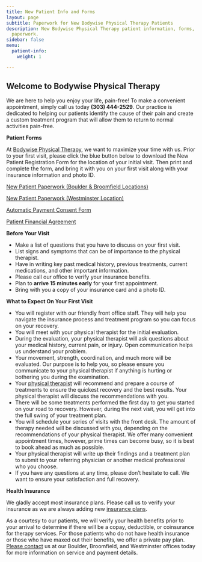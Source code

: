 ```yaml
---
title: New Patient Info and Forms
layout: page
subtitle: Paperwork for New Bodywise Physical Therapy Patients
description: New Bodywise Physical Therapy patient information, forms, and required
  paperwork.
sidebar: false
menu:
  patient-info:
    weight: 1

---
```

## Welcome to Bodywise Physical Therapy

We are here to help you enjoy your life, pain-free! To make a convenient appointment, simply call us today **(303) 444-2529**. Our practice is dedicated to helping our patients identify the cause of their pain and create a custom treatment program that will allow them to return to normal activities pain-free.

**Patient Forms**

At [Bodywise Physical Therapy](/), we want to maximize your time with us. Prior to your first visit, please click the blue button below to download the New Patient Registration Form for the location of your initial visit. Then print and complete the form, and bring it with you on your first visit along with your insurance information and photo ID.

<a href="/assets/bodywise-new-patient-paperwork.pdf" class="button primary npp" download>New Patient Paperwork (Boulder & Broomfield Locations)</a>

<a href="/assets/bodywise-npp-westminster.pdf" class="button primary npp" download>New Patient Paperwork (Westminster Location)</a>

<a href="/assets/bodywise-automatic-payment-consent-form.pdf" class="button primary npp" download>Automatic Payment Consent Form</a>

<a href="/assets/bodywise-patient-financial-agreement.pdf" class="button primary npp" download>Patient Financial Agreement</a>

**Before Your Visit**

- Make a list of questions that you have to discuss on your first visit.
- List signs and symptoms that can be of importance to the physical therapist.
- Have in writing key past medical history, previous treatments, current medications, and other important information.
- Please call our office to verify your insurance benefits.
- Plan to **arrive 15 minutes early** for your first appointment.
- Bring with you a copy of your insurance card and a photo ID.

**What to Expect On Your First Visit**

- You will register with our friendly front office staff. They will help you navigate the insurance process and treatment program so you can focus on your recovery.
- You will meet with your physical therapist for the initial evaluation.
- During the evaluation, your physical therapist will ask questions about your medical history, current pain, or injury. Open communication helps us understand your problem.
- Your movement, strength, coordination, and much more will be evaluated. Our purpose is to help you, so please ensure you communicate to your physical therapist if anything is hurting or bothering you during the examination.
- Your [physical therapist](/our-staff/) will recommend and prepare a course of treatments to ensure the quickest recovery and the best results. Your physical therapist will discuss the recommendations with you.
- There will be some treatments performed the first day to get you started on your road to recovery. However, during the next visit, you will get into the full swing of your treatment plan.
- You will schedule your series of visits with the front desk. The amount of therapy needed will be discussed with you, depending on the recommendations of your physical therapist. We offer many convenient appointment times, however, prime times can become busy, so it is best to book ahead as much as possible.
- Your physical therapist will write up their findings and a treatment plan to submit to your referring physician or another medical professional who you choose.
- If you have any questions at any time, please don’t hesitate to call. We want to ensure your satisfaction and full recovery.

**Health Insurance**

We gladly accept most insurance plans. Please call us to verify your insurance as we are always adding new [insurance plans](/insurance-plans/).

As a courtesy to our patients, we will verify your health benefits prior to your arrival to determine if there will be a copay, deductible, or coinsurance for therapy services. For those patients who do not have health insurance or those who have maxed out their benefits, we offer a private pay plan. [Please contact](/contact-us/) us at our Boulder, Broomfield, and Westminster offices today for more information on service and payment details.

